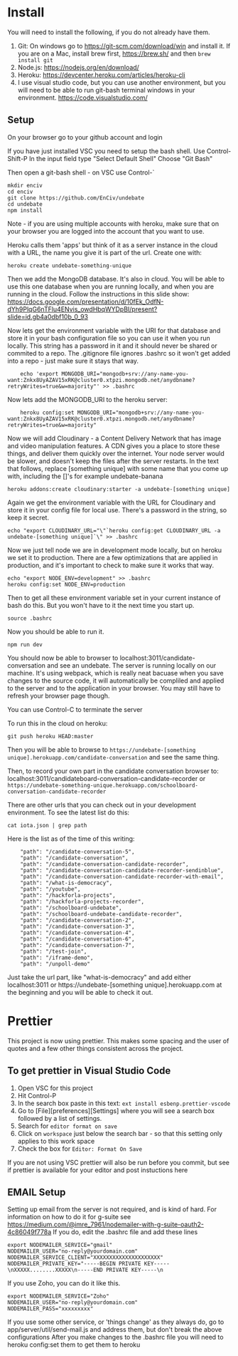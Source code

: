# Install

You will need to install the following, if you do not already have them.

1. Git: On windows go to https://git-scm.com/download/win and install it. If you are on a Mac, install brew first, https://brew.sh/ and then `brew install git`
2. Node.js: https://nodejs.org/en/download/
3. Heroku: https://devcenter.heroku.com/articles/heroku-cli
4. I use visual studio code, but you can use another environment, but you will need to be able to run git-bash terminal windows in your environment.
   https://code.visualstudio.com/

## Setup

On your browser go to your github account and login

If you have just installed VSC you need to setup the bash shell. Use Control-Shift-P
In the input field type "Select Default Shell"
Choose "Git Bash"

Then open a git-bash shell - on VSC use Control-\`

    mkdir enciv
    cd enciv
    git clone https://github.com/EnCiv/undebate
    cd undebate
    npm install

Note - if you are using multiple accounts with heroku, make sure that on your browser you are logged into the account that you want to use.

Heroku calls them 'apps' but think of it as a server instance in the cloud with a URL, the name you give it is part of the url. Create one with:

    heroku create undebate-something-unique

Then we add the MongoDB database. It's also in cloud. You will be able to use this one database when you are running locally, and when you are running in the cloud. Follow the instructions in this slide show:
    https://docs.google.com/presentation/d/10fEk_OdfN-dYh9PlqG6nTFlu4ENvis_owdHbqWYDpBI/present?slide=id.gb4a0dbf10b_0_93

Now lets get the environment variable with the URI for that database and store it in your bash configuration file so you can use it when you run locally. This string has a password in it and it should never be shared or commited to a repo. The .gitignore file ignores .bashrc so it won't get added into a repo - just make sure it stays that way.
```
    echo 'export MONGODB_URI="mongodb+srv://any-name-you-want:Znkx8UyAZAV15xRK@cluster0.xtpzi.mongodb.net/anydbname?retryWrites=true&w=majority"' >> .bashrc
```
Now lets add the MONGODB_URI to the heroku server: 
```
    heroku config:set MONGODB_URI="mongodb+srv://any-name-you-want:Znkx8UyAZAV15xRK@cluster0.xtpzi.mongodb.net/anydbname?retryWrites=true&w=majority"
```

Now we will add Cloudinary - a Content Delivery Network that has image and video manipulation features. A CDN gives you a place to store these things, and deliver them quickly over the internet. Your node server would be slower, and doesn't keep the files after the server restarts. In the text that follows, replace [something unique] with some name that you come up with, including the []'s for example undebate-banana

    heroku addons:create cloudinary:starter -a undebate-[something unique]

Again we get the environment variable with the URL for Cloudinary and store it in your config file for local use. There's a password in the string, so keep it secret.

    echo "export CLOUDINARY_URL="\"`heroku config:get CLOUDINARY_URL -a undebate-[something unique]`\" >> .bashrc

Now we just tell node we are in development mode locally, but on heroku we set it to production. There are a few optimizations that are applied in production, and it's important to check to make sure it works that way.

    echo "export NODE_ENV=development" >> .bashrc
    heroku config:set NODE_ENV=production

Then to get all these environment variable set in your current instance of bash do this. But you won't have to it the next time you start up.

    source .bashrc

Now you should be able to run it.

    npm run dev

You should now be able to browser to localhost:3011/candidate-conversation and see an undebate. The server is running locally on our machine. It's using webpack, which is really neat bacuase when you save changes to the source code, it will automatically be compliled and applied to the server and to the application in your browser. You may still have to refresh your browser page though.

You can use Control-C to terminate the server

To run this in the cloud on heroku:

    git push heroku HEAD:master

Then you will be able to browse to `https://undebate-[something unique].herokuapp.com/candidate-conversation` and see the same thing.

Then, to record your own part in the candidate conversation browser to: localhost:3011/candidateboard-conversation-candidate-recorder or `https://undebate-something-unique.herokuapp.com/schoolboard-conversation-candidate-recorder`

There are other urls that you can check out in your development environment. To see the latest list do this:

```
cat iota.json | grep path
```

Here is the list as of the time of this writing:

```
    "path": "/candidate-conversation-5",
    "path": "/candidate-conversation",
    "path": "/candidate-conversation-candidate-recorder",
    "path": "/candidate-conversation-candidate-recorder-sendinblue",
    "path": "/candidate-conversation-candidate-recorder-with-email",
    "path": "/what-is-democracy",
    "path": "/youtube",
    "path": "/hackforla-projects",
    "path": "/hackforla-projects-recorder",
    "path": "/schoolboard-undebate",
    "path": "/schoolboard-undebate-candidate-recorder",
    "path": "/candidate-conversation-2",
    "path": "/candidate-conversation-3",
    "path": "/candidate-conversation-4",
    "path": "/candidate-conversation-6",
    "path": "/candidate-conversation-7",
    "path": "/test-join",
    "path": "/iframe-demo",
    "path": "/unpoll-demo"
```

Just take the url part, like "what-is-democracy" and add either localhost:3011 or https://undebate-[something unique].herokuapp.com at the beginning and you will be able to check it out.

# Prettier

This project is now using prettier. This makes some spacing and the user of quotes and a few other things consistent across the project.

## To get prettier in Visual Studio Code

1. Open VSC for this project
2. Hit Control-P
3. In the search box paste in this text: `ext install esbenp.prettier-vscode`
4. Go to [File][preferences][Settings] where you will see a search box followed by a list of settings.
5. Search for `editor format on save`
6. Click on `workspace` just below the search bar - so that this setting only applies to this work space
7. Check the box for `Editor: Format On Save`

If you are not using VSC prettier will also be run before you commit, but see if prettier is available for your editor and post instuctions here

## EMAIL Setup

Setting up email from the server is not required, and is kind of hard. For information on how to do it for g-suite see https://medium.com/@imre_7961/nodemailer-with-g-suite-oauth2-4c86049f778a
If you do, edit the .bashrc file and add these lines

    export NODEMAILER_SERVICE="gmail"
    NODEMAILER_USER="no-reply@yourdomain.com"
    NODEMAILER_SERVICE_CLIENT="XXXXXXXXXXXXXXXXXXXXX"
    NODEMAILER_PRIVATE_KEY="-----BEGIN PRIVATE KEY-----\nXXXXX........XXXXX\n-----END PRIVATE KEY-----\n

If you use Zoho, you can do it like this.

    export NODEMAILER_SERVICE="Zoho"
    NODEMAILER_USER="no-reply@yourdomain.com"
    NODEMAILER_PASS="xxxxxxxxx"

If you use some other service, or 'things change' as they always do, go to app/server/util/send-mail.js and address them, but don't break the above configurations
After you make changes to the .bashrc file you will need to heroku config:set them to get them to heroku
